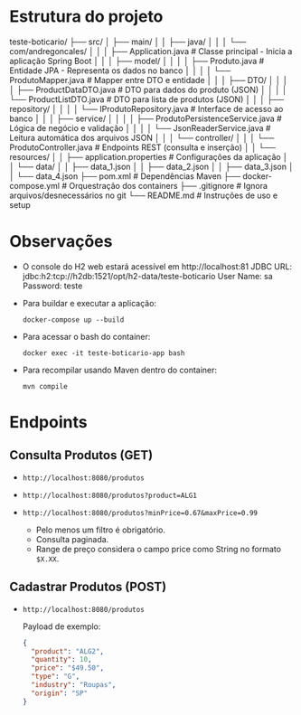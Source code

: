 # Estrutura do projeto

teste-boticario/
├── src/
│   ├── main/
│   │   ├── java/
│   │   │   └── com/andregoncales/
│   │   │       ├── Application.java               # Classe principal - Inicia a aplicação Spring Boot
│   │   │       ├── model/
│   │   │       │   ├── Produto.java               # Entidade JPA - Representa os dados no banco
│   │   │       │   └── ProdutoMapper.java         # Mapper entre DTO e entidade
│   │   │       ├── DTO/
│   │   │       │   ├── ProductDataDTO.java        # DTO para dados do produto (JSON)
│   │   │       │   └── ProductListDTO.java        # DTO para lista de produtos (JSON)
│   │   │       ├── repository/
│   │   │       │   └── IProdutoRepository.java    # Interface de acesso ao banco
│   │   │       ├── service/
│   │   │       │   ├── ProdutoPersistenceService.java # Lógica de negócio e validação
│   │   │       │   └── JsonReaderService.java     # Leitura automática dos arquivos JSON
│   │   │       └── controller/
│   │   │           └── ProdutoController.java     # Endpoints REST (consulta e inserção)
│   │   └── resources/
│   │       ├── application.properties             # Configurações da aplicação
│   │       └── data/
│   │           ├── data_1.json
│   │           ├── data_2.json
│   │           ├── data_3.json
│   │           └── data_4.json
├── pom.xml                                        # Dependências Maven
├── docker-compose.yml                             # Orquestração dos containers
├── .gitignore                                     # Ignora arquivos/desnecessários no git
└── README.md                                      # Instruções de uso e setup

# Observações

- O console do H2 web estará acessível em
  http://localhost:81
  JDBC URL: jdbc:h2:tcp://h2db:1521/opt/h2-data/teste-boticario
  User Name: sa
  Password: teste

- Para buildar e executar a aplicação:
  ```
  docker-compose up --build
  ```

- Para acessar o bash do container:
  ```
  docker exec -it teste-boticario-app bash
  ```

- Para recompilar usando Maven dentro do container:
  ```
  mvn compile
  ```

# Endpoints

## Consulta Produtos (GET)
- `http://localhost:8080/produtos`
- `http://localhost:8080/produtos?product=ALG1`
- `http://localhost:8080/produtos?minPrice=0.67&maxPrice=0.99`

  - Pelo menos um filtro é obrigatório.
  - Consulta paginada.
  - Range de preço considera o campo price como String no formato `$X.XX`.

## Cadastrar Produtos (POST)
- `http://localhost:8080/produtos`

  Payload de exemplo:
  ```json
  {
    "product": "ALG2",
    "quantity": 10,
    "price": "$49.50",
    "type": "G",
    "industry": "Roupas",
    "origin": "SP"
  }
  ```
